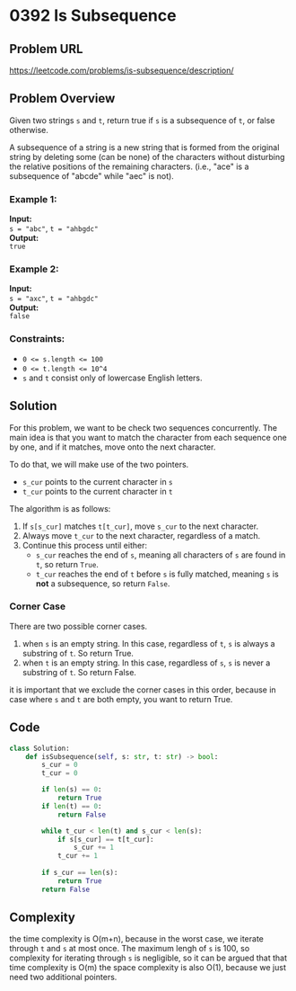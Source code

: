 # 0392 Is Subsequence 

## Problem URL 

https://leetcode.com/problems/is-subsequence/description/ 

## Problem Overview 

Given two strings `s` and `t`, return true if `s` is a subsequence of `t`, or false otherwise.

A subsequence of a string is a new string that is formed from the original string by deleting some (can be none) of the characters without disturbing the relative positions of the remaining characters. (i.e., "ace" is a subsequence of "abcde" while "aec" is not).


### Example 1:
**Input:**  
`s = "abc"`, `t = "ahbgdc"`  
**Output:**  
`true`  

### Example 2:
**Input:**  
`s = "axc"`, `t = "ahbgdc"`  
**Output:**  
`false`  

### Constraints:
- `0 <= s.length <= 100`
- `0 <= t.length <= 10^4`
- `s` and `t` consist only of lowercase English letters.



## Solution 

For this problem, we want to be check two sequences concurrently. The main idea is that you want to match the character from each sequence one by one, and if it matches, move onto the next character. 

To do that, we will make use of the two pointers. 

- `s_cur` points to the current character in `s`
- `t_cur` points to the current character in `t`

The algorithm is as follows: 

1. If `s[s_cur]` matches `t[t_cur]`, move `s_cur` to the next character.
2. Always move `t_cur` to the next character, regardless of a match.
3. Continue this process until either:
   - `s_cur` reaches the end of `s`, meaning all characters of `s` are found in `t`, so return `True`.
   - `t_cur` reaches the end of `t` before `s` is fully matched, meaning `s` is **not** a subsequence, so return `False`.

### Corner Case

There are two possible corner cases. 
1. when `s` is an empty string. 
In this case, regardless of `t`, `s` is always a substring of `t`. So return True. 
2. when `t` is an empty string.
In this case, regardless of `s`, `s` is never a substring of `t`. So return False. 

it is important that we exclude the corner cases in this order, because in case where `s` and `t` are both empty, you want to return True. 

## Code 

```python 
class Solution:
    def isSubsequence(self, s: str, t: str) -> bool:
        s_cur = 0
        t_cur = 0

        if len(s) == 0:
            return True 
        if len(t) == 0:
            return False

        while t_cur < len(t) and s_cur < len(s):
            if s[s_cur] == t[t_cur]:
                s_cur += 1 
            t_cur += 1 
        
        if s_cur == len(s):
            return True 
        return False
```

## Complexity 

the time complexity is O(m+n), because in the worst case, we iterate through `t` and `s` at most once. The maximum lengh of `s` is 100, so complexity for iterating through `s` is negligible, so it can be argued that that time complexity is O(m)
the space complexity is also O(1), because we just need two additional pointers. 

